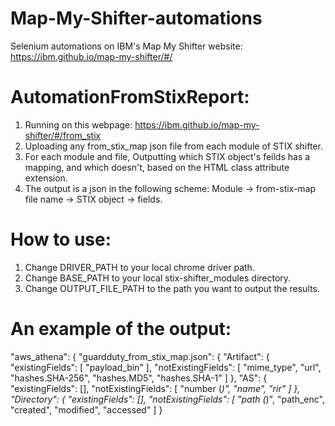 # Map-My-Shifter-automations
Selenium automations on IBM's Map My Shifter website: https://ibm.github.io/map-my-shifter/#/

# AutomationFromStixReport:
1. Running on this webpage: https://ibm.github.io/map-my-shifter/#/from_stix 
2. Uploading any from_stix_map json file from each module of STIX shifter.
3. For each module and file, Outputting which STIX object's feilds has a mapping, and which doesn't, based on the HTML class attribute extension.
4. The output is a json in the following scheme: Module -> from-stix-map file name -> STIX object -> fields.

# How to use:
1. Change DRIVER_PATH to your local chrome driver path.
2. Change BASE_PATH to your local stix-shifter_modules directory.
3. Change OUTPUT_FILE_PATH to the path you want to output the results.

# An example of the output:

"aws_athena": {
        "guardduty_from_stix_map.json": {
            "Artifact": {
                "existingFields": [
                    "payload_bin"
                ],
                "notExistingFields": [
                    "mime_type",
                    "url",
                    "hashes.SHA-256",
                    "hashes.MD5",
                    "hashes.SHA-1"
                ]
            },
            "AS": {
                "existingFields": [],
                "notExistingFields": [
                    "number (*)",
                    "name",
                    "rir"
                ]
            },
            "Directory": {
                "existingFields": [],
                "notExistingFields": [
                    "path (*)",
                    "path_enc",
                    "created",
                    "modified",
                    "accessed"
                ]
  }
